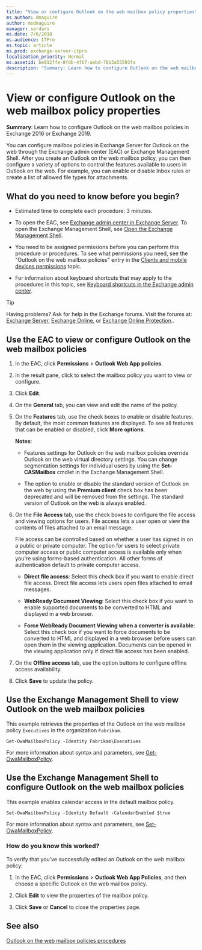 ```yaml
---
title: "View or configure Outlook on the web mailbox policy properties"
ms.author: dmaguire
author: msdmaguire
manager: serdars
ms.date: 7/6/2018
ms.audience: ITPro
ms.topic: article
ms.prod: exchange-server-itpro
localization_priority: Normal
ms.assetid: be012ffe-8fdb-4fb7-aebd-78b3a55593fa
description: "Summary: Learn how to configure Outlook on the web mailbox policies in Exchange Server."
---
```


# View or configure Outlook on the web mailbox policy properties

 **Summary**: Learn how to configure Outlook on the web mailbox policies in Exchange 2016 or Exchange 2019.
  
You can configure mailbox policies in Exchange Server for Outlook on the web through the Exchange admin center (EAC) or Exchange Management Shell. After you create an Outlook on the web mailbox policy, you can then configure a variety of options to control the features available to users in Outlook on the web. For example, you can enable or disable Inbox rules or create a list of allowed file types for attachments.
  
## What do you need to know before you begin?

- Estimated time to complete each procedure: 3 minutes.
    
- To open the EAC, see [Exchange admin center in Exchange Server](../../architecture/client-access/exchange-admin-center.md). To open the Exchange Management Shell, see [Open the Exchange Management Shell](http://technet.microsoft.com/library/63976059-25f8-4b4f-b597-633e78b803c0.aspx).
    
- You need to be assigned permissions before you can perform this procedure or procedures. To see what permissions you need, see the "Outlook on the web mailbox policies" entry in the [Clients and mobile devices permissions](../../permissions/feature-permissions/client-and-mobile-device-permissions.md) topic.
    
- For information about keyboard shortcuts that may apply to the procedures in this topic, see [Keyboard shortcuts in the Exchange admin center](../../about-documentation/exchange-admin-center-keyboard-shortcuts.md).
    
> [!TIP]
> Having problems? Ask for help in the Exchange forums. Visit the forums at: [Exchange Server](https://go.microsoft.com/fwlink/p/?linkId=60612), [Exchange Online](https://go.microsoft.com/fwlink/p/?linkId=267542), or [Exchange Online Protection](https://go.microsoft.com/fwlink/p/?linkId=285351)..
  
## Use the EAC to view or configure Outlook on the web mailbox policies

1. In the EAC, click **Permissions** \> **Outlook Web App policies**.
    
2. In the result pane, click to select the mailbox policy you want to view or configure.
    
3. Click **Edit**.
    
4. On the **General** tab, you can view and edit the name of the policy.
    
5. On the **Features** tab, use the check boxes to enable or disable features. By default, the most common features are displayed. To see all features that can be enabled or disabled, click **More options**.
    
    **Notes**:

    - Features settings for Outlook on the web mailbox policies override Outlook on the web virtual directory settings. You can change segmentation settings for individual users by using the **Set-CASMailbox** cmdlet in the Exchange Management Shell.
  
    - The option to enable or disable the standard version of Outlook on the web by using the **Premium client** check box has been deprecated and will be removed from the settings. The standard version of Outlook on the web is always enabled.
  
6. On the **File Access** tab, use the check boxes to configure the file access and viewing options for users. File access lets a user open or view the contents of files attached to an email message.
    
    File access can be controlled based on whether a user has signed in on a public or private computer. The option for users to select private computer access or public computer access is available only when you're using forms-based authentication. All other forms of authentication default to private computer access.
    
    - **Direct file access**: Select this check box if you want to enable direct file access. Direct file access lets users open files attached to email messages.
    
    - **WebReady Document Viewing**: Select this check box if you want to enable supported documents to be converted to HTML and displayed in a web browser.
    
    - **Force WebReady Document Viewing when a converter is available**: Select this check box if you want to force documents to be converted to HTML and displayed in a web browser before users can open them in the viewing application. Documents can be opened in the viewing application only if direct file access has been enabled.
    
7. On the **Offline access** tab, use the option buttons to configure offline access availability.
    
8. Click **Save** to update the policy.
    
## Use the Exchange Management Shell to view Outlook on the web mailbox policies

This example retrieves the properties of the Outlook on the web mailbox policy `Executives` in the organization `Fabrikam`.
  
```
Get-OwaMailboxPolicy -Identity Fabrikam\Executives
```

For more information about syntax and parameters, see [Get-OwaMailboxPolicy](http://technet.microsoft.com/library/bdd580d3-8812-4b4a-93e8-c6401b0d2f0f.aspx).
  
## Use the Exchange Management Shell to configure Outlook on the web mailbox policies

This example enables calendar access in the default mailbox policy.
  
```
Set-OwaMailboxPolicy -Identity Default -CalendarEnabled $true
```

For more information about syntax and parameters, see [Set-OwaMailboxPolicy](http://technet.microsoft.com/library/530166f7-ab42-4609-ba73-9b5a39b567be.aspx).
  
### How do you know this worked?

To verify that you've successfully edited an Outlook on the web mailbox policy:
  
1. In the EAC, click **Permissions** \> **Outlook Web App Policies**, and then choose a specific Outlook on the web mailbox policy.
    
2. Click **Edit** to view the properties of the mailbox policy.
    
3. Click **Save** or **Cancel** to close the properties page.
    
## See also

[Outlook on the web mailbox policies procedures](http://technet.microsoft.com/library/2f9fc960-6d0b-472a-a81a-6d8b629b4d5d.aspx)

